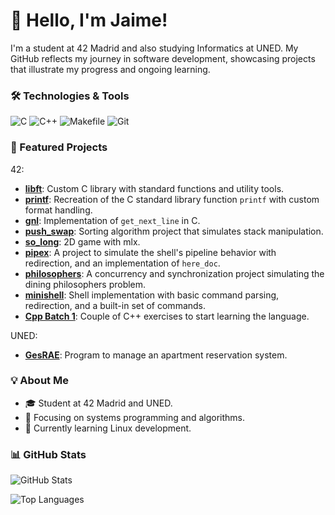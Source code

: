 # 👋 Hello, I'm Jaime!

I'm a student at 42 Madrid and also studying Informatics at UNED. My GitHub reflects my journey in software development, showcasing projects that illustrate my progress and ongoing learning.

### 🛠️ Technologies & Tools
![C](https://img.shields.io/badge/C-%2300599C.svg?style=flat&logo=c&logoColor=white) ![C++](https://img.shields.io/badge/C++-%2300599C.svg?style=flat&logo=c%2B%2B&logoColor=white)  ![Makefile](https://img.shields.io/badge/Makefile-%23E2E2E2.svg?style=flat-square) ![Git](https://img.shields.io/badge/Git-%23F1502F.svg?style=flat-square&logo=git&logoColor=white)



### 📂 Featured Projects
42:
  - [**libft**](https://github.com/jaimeol/libft): Custom C library with standard functions and utility tools.  
  - [**printf**](https://github.com/jaimeol/printf): Recreation of the C standard library function `printf` with custom format handling.
  - [**gnl**](https://github.com/jaimeol/gnl): Implementation of `get_next_line` in C.
  - [**push_swap**](https://github.com/jaimeol/push_swap): Sorting algorithm project that simulates stack manipulation.
  - [**so_long**](https://github.com/jaimeol/so_long): 2D game with mlx.
  - [**pipex**](https://github.com/jaimeol/pipex): A project to simulate the shell's pipeline behavior with redirection, and an implementation of `here_doc`.
  - [**philosophers**](https://github.com/jaimeol/philosophers): A concurrency and synchronization project simulating the dining philosophers problem.
  - [**minishell**](https://github.com/jaimeol/minishell): Shell implementation with basic command parsing, redirection, and a built-in set of commands.
  - [**Cpp Batch 1**](https://github.com/jaimeol/CppBatch1): Couple of C++ exercises to start learning the language.


UNED:
  - [**GesRAE**](https://github.com/jaimeol/gesRAE): Program to manage an apartment reservation system.

### 💡 About Me
- 🎓 Student at 42 Madrid and UNED.
- 🔧 Focusing on systems programming and algorithms.
- 🌱 Currently learning Linux development.

### 📊 GitHub Stats

![GitHub Stats](https://github-readme-stats.vercel.app/api?username=jaimeol&show_icons=true&theme=dark)


![Top Languages](https://github-readme-stats.vercel.app/api/top-langs/?username=jaimeol&layout=compact&theme=dark)
